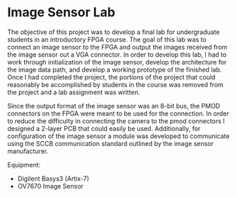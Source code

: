 # Image Sensor Lab

The objective of this project was to develop a final lab for undergraduate students in an introductory FPGA course.
The goal of this lab was to connect an image sensor to the FPGA and output the images received from the image sensor out a VGA connector.
In order to develop this lab, I had to work through initialization of the image sensor, develop the architecture for the image data path, and
develop a working prototype of the finished lab. Once I had completed the project, the portions of the project that could reasonably be accomplished
by students in the course was removed from the project and a lab assignment was written.

Since the output format of the image sensor was an 8-bit bus, the PMOD connectors on the FPGA were meant to be used for the connection.
In order to reduce the difficulty in connecting the camera to the pmod connectors I designed a 2-layer PCB that could easily be used.
Additionally, for configuration of the image sensor a module was developed to communicate using the SCCB communication standard outlined
by the image sensor manufacturer.

Equipment:
- Digilent Basys3 (Artix-7)
- OV7670 Image Sensor